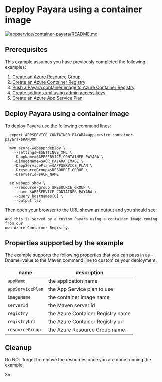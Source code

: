 
# Deploy Payara using a container image

[![appservice/container-payara/README.md](https://github.com/Azure-Samples/java-on-azure-examples/actions/workflows/appservice_container-payara_README_md.yml/badge.svg)](https://github.com/Azure-Samples/java-on-azure-examples/actions/workflows/appservice_container-payara_README_md.yml)

## Prerequisites

This example assumes you have previously completed the following examples:

1. [Create an Azure Resource Group](../../group/create/README.md)
1. [Create an Azure Container Registry](../../acr/create/README.md)
1. [Push a Payara container image to Azure Container Registry](../../acr/payara/README.md)
1. [Create settings.xml using admin access keys](../../acr/create-settings-xml/README.md)
1. [Create an Azure App Service Plan](../create-plan/README.md)

## Deploy Payara using a container image

<!-- workflow.cron(0 12 * * 5) -->
<!-- workflow.include(../../acr/payara/README.md) -->
<!-- workflow.include(../../acr/create-settings-xml/README.md) -->
<!-- workflow.include(../create-plan/README.md) -->

To deploy Payara use the following command lines:

<!-- workflow.run() 

  cd appservice/container-payara

  -->

```shell
  export APPSERVICE_CONTAINER_PAYARA=appservice-container-payara-$RANDOM

  mvn azure-webapp:deploy \
    --settings=$SETTINGS_XML \
    -DappName=$APPSERVICE_CONTAINER_PAYARA \
    -DimageName=$ACR_PAYARA_IMAGE \
    -DappServicePlan=$APPSERVICE_PLAN \
    -DresourceGroup=$RESOURCE_GROUP \
    -DserverId=$ACR_NAME

  az webapp show \
    --resource-group $RESOURCE_GROUP \
    --name $APPSERVICE_CONTAINER_PAYARA \
    --query hostNames[0] \
    --output tsv
```

<!-- workflow.run() 

  sleep 180
  cd ../..

  -->

Then open your browser to the URL shown as output and you should see:

```text
And this is served by a custom Payara using a container image coming from our 
own Azure Container Registry.
```

## Properties supported by the example

The example supports the following properties that you can pass in as -Dname=value
to the Maven command line to customize your deployment.

| name                   | description                       |
|------------------------|-----------------------------------|
| `appName`              | the application name              |
| `appServicePlan`       | the App Service plan to use       |
| `imageName`            | the container image name          |
| `serverId`             | the Maven server id               |
| `registry`             | the Azure Container Registry name |
| `registryUrl`          | the Azure Container Registry url  |
| `resourceGroup`        | the Azure Resource Group name     |

## Cleanup

<!-- workflow.directOnly()

  export RESULT=$(az webapp show --resource-group $RESOURCE_GROUP --name $APPSERVICE_CONTAINER_PAYARA --output tsv --query state)
  if [[ "$RESULT" != Running ]]; then
    echo 'Web application is NOT running'
    az group delete --name $RESOURCE_GROUP --yes || true
    exit 1
  fi
  export URL=https://$(az webapp show --resource-group $RESOURCE_GROUP --name $APPSERVICE_CONTAINER_PAYARA --output tsv --query defaultHostName)
  export RESULT=$(curl $URL)
  sleep 180
  export RESULT=$(curl $URL)
  az group delete --name $RESOURCE_GROUP --yes || true
  if [[ "$RESULT" != *"custom Payara"* ]]; then
    echo "Response did not contain 'custom Payara'"
    exit 1
  fi

  -->

Do NOT forget to remove the resources once you are done running the example.

3m
